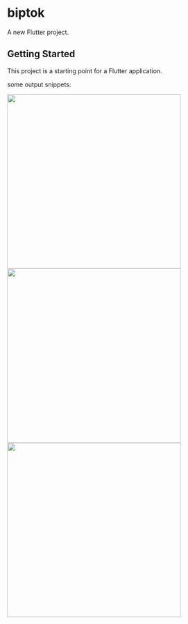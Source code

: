 # biptok

A new Flutter project.

## Getting Started

This project is a starting point for a Flutter application.

some output snippets:

<image src="https://github.com/Ram2905/BipTok-Flutter/blob/main/displayimgs/1.gif" width=400></n>
<image src="https://github.com/Ram2905/BipTok-Flutter/blob/main/displayimgs/2.gif" width=400></n>
<image src="https://github.com/Ram2905/BipTok-Flutter/blob/main/displayimgs/3.gif" width=400></n>

